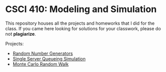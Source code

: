 # CSCI 410: Modeling and Simulation

This repository houses all the projects and homeworks that I did for the class.
If you came here looking for solutions for your classwork, please do not **plagiarize**.

Projects:
- [Random Number Generators](./random_number_generation)
- [Single Server Queueing Simulation](./single_server_queueing)
- [Monte Carlo Random Walk](./monte_carlo_random_walk)
